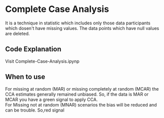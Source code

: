 <h1>Complete Case Analysis</h1>
It is a technique in statistic which includes only those data participants which dosen't have missing values. The data points which have null values are deleted.
<h2>Code Explanation</h2>
Visit Complete-Case-Analysis.ipynp
<h2>When to use</h2>
For missing at random (MAR) or missing completely at random (MCAR) the CCA estimates generally remained unbiased. So, if the data is MAR or MCAR you have a green signal to apply CCA.<br>
For Missing not at random (MNAR) scenarios the bias will be reduced and can be trouble. So,red signal
